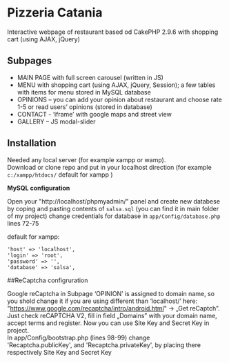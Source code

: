 # Pizzeria Catania

Interactive webpage of restaurant based od CakePHP 2.9.6
with shopping cart (using AJAX, jQuery)

## Subpages

*	MAIN PAGE with full screen carousel (written in JS)
*	MENU with shopping cart (using AJAX, jQuery, Session); a few tables with items for menu stored in MySQL database
*	OPINIONS – you can add your opinion about restaurant and choose rate 1-5 or read users’ opinions (stored in database)
*	CONTACT -  ‘iframe’ with  google maps and street view
*	GALLERY – JS modal-slider

## Installation


Needed any local server (for example xampp or wamp).  
Download or clone repo and put in your localhost direction 
(for example `c:/xampp/htdocs/` default for xampp )


**MySQL configuration**   

Open your "http://localhost/phpmyadmin/" panel and create new databese by coping and pasting contents of `salsa.sql` (you can find it in main folder of my project)
change credentials for database in ```app/Config/database.php``` lines 72-75

default for xampp: 
```
'host' => 'localhost',
'login' => 'root',
'password' => '',
'database' => 'salsa',
```

##ReCaptcha configruration

Google reCaptcha in Subpage ‘OPINION’ is assigned to domain name, so you shold change it if you are using different than ‘localhost/’ here: 
"https://www.google.com/recaptcha/intro/android.html" -> „Get reCaptch”.  
Just check reCAPTCHA V2, fill in field „Domains”  with your domain name, accept terms and register.
Now you can use Site Key and Secret Key in project.  
In app/Config/bootstrap.php (lines 98-99) change  
'Recaptcha.publicKey', and 'Recaptcha.privateKey', by placing there respectively Site Key and Secret Key
